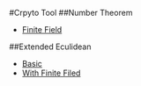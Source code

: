 #Crpyto Tool
##Number Theorem
- [Finite Field](finite_field_op.py)

##Extended Eculidean
- [Basic](extended_euclidean.py)
- [With Finite Filed](extended_euclidean_poly.py)